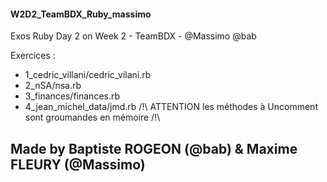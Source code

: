 #### W2D2_TeamBDX_Ruby_massimo
Exos Ruby Day 2 on Week 2 - TeamBDX - @Massimo @bab


Exercices : 

+ 1_cedric_villani/cedric_vilani.rb
+ 2_nSA/nsa.rb
+ 3_finances/finances.rb
+ 4_jean_michel_data/jmd.rb  /!\ ATTENTION les méthodes à Uncomment sont groumandes en mémoire /!\


## Made by Baptiste ROGEON (@bab) & Maxime FLEURY (@Massimo)

